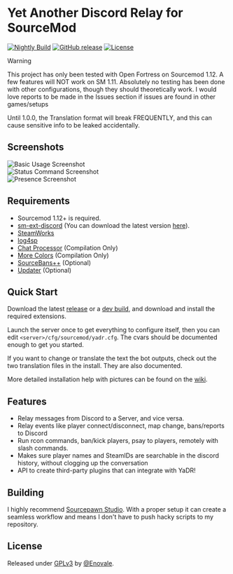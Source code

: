 # Yet Another Discord Relay for SourceMod

[![Nightly Build](https://github.com/Enovale/of-yadr/workflows/Nightly%20Build/badge.svg)](https://github.com/Enovale/of-yadr/actions?query=workflow:"Nightly+Build")
[![GitHub release](https://img.shields.io/github/release/Enovale/of-yadr?include_prereleases=&sort=semver&color=blue)](https://github.com/Enovale/of-yadr/releases/)
[![License](https://img.shields.io/badge/License-GPLv3-blue)](#license)

> [!WARNING]  
> This project has only been tested with Open Fortress on Sourcemod 1.12.
> A few features will NOT work on SM 1.11.
> Absolutely no testing has been done with other configurations, though they should theoretically work.
> I would love reports to be made in the Issues section if issues are found in other games/setups

Until 1.0.0, the Translation format will break FREQUENTLY, and this can cause sensitive info to be leaked accidentally.

## Screenshots

![Basic Usage Screenshot](https://github.com/user-attachments/assets/8f4ccd97-7417-4480-923b-4799161ed06c)  
![Status Command Screenshot](https://github.com/user-attachments/assets/ea573787-1426-43fb-86f7-3e29be0af75c)  
![Presence Screenshot](https://github.com/user-attachments/assets/0db88f9e-b76d-4cc8-aee5-67541b7a6155)

## Requirements

- Sourcemod 1.12+ is required.
- [sm-ext-discord](https://github.com/ProjectSky/sm-ext-discord) (You can download the latest version [here](https://github.com/ProjectSky/sm-ext-discord/actions/workflows/ci.yml)).
- [SteamWorks](https://forums.alliedmods.net/showthread.php?t=229556)
- [log4sp](https://github.com/F1F88/sm-ext-log4sp)
- [Chat Processor](https://github.com/KeithGDR/chat-processor) (Compilation Only)
- [More Colors](https://forums.alliedmods.net/showthread.php?t=185016) (Compilation Only)
- [SourceBans++](https://github.com/sbpp/sourcebans-pp) (Optional)
- [Updater](https://forums.alliedmods.net/showthread.php?t=169095) (Optional)

## Quick Start

Download the latest [release](https://github.com/Enovale/of-yadr/releases/) or a [dev build](https://github.com/Enovale/of-yadr/actions?query=workflow:"Nightly+Build"), and download and install the required extensions.

Launch the server once to get everything to configure itself, then you can edit `<server>/cfg/sourcemod/yadr.cfg`.
The cvars should be documented enough to get you started.

If you want to change or translate the text the bot outputs, check out the two translation files in the install. They are also documented.

More detailed installation help with pictures can be found on the [wiki](https://github.com/Enovale/of-yadr/wiki).

## Features

- Relay messages from Discord to a Server, and vice versa.
- Relay events like player connect/disconnect, map change, bans/reports to Discord
- Run rcon commands, ban/kick players, psay to players, remotely with slash commands.
- Makes sure player names and SteamIDs are searchable in the discord history, without clogging up the conversation
- API to create third-party plugins that can integrate with YaDR!

## Building

I highly recommend [Sourcepawn Studio](https://github.com/Sarrus1/sourcepawn-studio).
With a proper setup it can create a seamless workflow and means I don't have to push hacky scripts to my repository.

## License

Released under [GPLv3](/LICENSE) by [@Enovale](https://github.com/Enovale).

